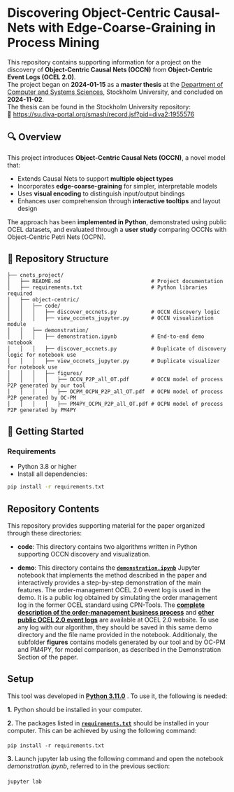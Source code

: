 # Discovering Object-Centric Causal-Nets with Edge-Coarse-Graining in Process Mining

This repository contains supporting information for a project on the discovery of **Object-Centric Causal Nets (OCCN)** from **Object-Centric Event Logs (OCEL 2.0)**.  
The project began on **2024-01-15** as a **master thesis** at the [Department of Computer and Systems Sciences](https://dsv.su.se), Stockholm University, and concluded on **2024-11-02**.  
The thesis can be found in the Stockholm University repository:  
📄 <a href="https://su.diva-portal.org/smash/record.jsf?pid=diva2:1955576">https://su.diva-portal.org/smash/record.jsf?pid=diva2:1955576</a>


## 🔍 Overview

This project introduces **Object-Centric Causal Nets (OCCN)**, a novel model that:
- Extends Causal Nets to support **multiple object types**
- Incorporates **edge-coarse-graining** for simpler, interpretable models
- Uses **visual encoding** to distinguish input/output bindings
- Enhances user comprehension through **interactive tooltips** and layout design

The approach has been **implemented in Python**, demonstrated using public OCEL datasets, and evaluated through a **user study** comparing OCCNs with Object-Centric Petri Nets (OCPN).


## 📁 Repository Structure
```
├── cnets_project/
│   ├── README.md                             # Project documentation
│   ├── requirements.txt                      # Python libraries required
│   ├── object-centric/
│   │   ├── code/
│   │   │   ├── discover_occnets.py           # OCCN discovery logic
│   │   │   ├── view_occnets_jupyter.py       # OCCN visualization module
│   │   ├── demonstration/
│   │   │   ├── demonstration.ipynb           # End-to-end demo notebook
│   │   │   ├── discover_occnets.py           # Duplicate of discovery logic for notebook use
│   │   │   ├── view_occnets_jupyter.py       # Duplicate visualizer for notebook use
│   │   │   ├── figures/
│   │   │   │   ├── OCCN_P2P_all_OT.pdf       # OCCN model of process P2P generated by our tool
│   │   │   │   ├── OCPM_OCPN_P2P_all_OT.pdf  # OCPN model of process P2P generated by OC-PM
│   │   │   │   ├── PM4PY_OCPN_P2P_all_OT.pdf # OCPN model of process P2P generated by PM4PY

```


## 🚀 Getting Started

### Requirements

- Python 3.8 or higher  
- Install all dependencies:

```bash
pip install -r requirements.txt
```




## Repository Contents
This repository provides supporting material for the paper organized through these directories:

- **code**: This directory contains two algorithms written in Python supporting OCCN discovery and visualization. 

- **demo**:  This directory contains the **[`demonstration.ipynb`](./object-centric/demonstration/demonstration.ipynb)**  Jupyter notebook that implements the method described in the paper and interactively provides a step-by-step demonstration of the main features. The order-management OCEL 2.0 event log is used in the demo. It is a public log obtained by simulating the order management log in the former OCEL standard using CPN-Tools. The **[complete description of the order-management business process](https://zenodo.org/records/8428112)** and **[other public OCEL 2.0 event logs](https://www.ocel-standard.org/event-logs/overview/)** are available at OCEL 2.0 website. To use any log with our algorithm, they should be saved in this same demo directory and the file name provided in the notebook. Additionaly, the subfolder **figures** contains models generated by our tool and by OC-PM and PM4PY, for model comparison, as described in the Demonstration Section of the paper.



## Setup

This tool was developed in **[Python 3.11.0](https://www.python.org/downloads/release/python-3110/)** . To use it, the following is needed:

**1.** Python should be installed in your computer.

**2.** The packages listed in **[`requirements.txt`](./requirements.txt)** should be installed in your computer. This can be achieved by using the following command:

####
    pip install -r requirements.txt

**3.** Launch jupyter lab using the following command and open the notebook *demonstration.ipynb*, referred to in the previous section:

####
    jupyter lab
